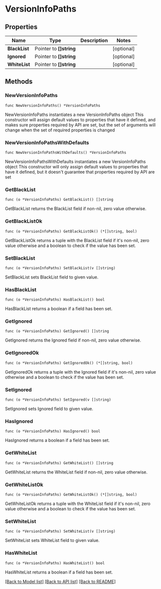# VersionInfoPaths

## Properties

Name | Type | Description | Notes
------------ | ------------- | ------------- | -------------
**BlackList** | Pointer to **[]string** |  | [optional] 
**Ignored** | Pointer to **[]string** |  | [optional] 
**WhiteList** | Pointer to **[]string** |  | [optional] 

## Methods

### NewVersionInfoPaths

`func NewVersionInfoPaths() *VersionInfoPaths`

NewVersionInfoPaths instantiates a new VersionInfoPaths object
This constructor will assign default values to properties that have it defined,
and makes sure properties required by API are set, but the set of arguments
will change when the set of required properties is changed

### NewVersionInfoPathsWithDefaults

`func NewVersionInfoPathsWithDefaults() *VersionInfoPaths`

NewVersionInfoPathsWithDefaults instantiates a new VersionInfoPaths object
This constructor will only assign default values to properties that have it defined,
but it doesn't guarantee that properties required by API are set

### GetBlackList

`func (o *VersionInfoPaths) GetBlackList() []string`

GetBlackList returns the BlackList field if non-nil, zero value otherwise.

### GetBlackListOk

`func (o *VersionInfoPaths) GetBlackListOk() (*[]string, bool)`

GetBlackListOk returns a tuple with the BlackList field if it's non-nil, zero value otherwise
and a boolean to check if the value has been set.

### SetBlackList

`func (o *VersionInfoPaths) SetBlackList(v []string)`

SetBlackList sets BlackList field to given value.

### HasBlackList

`func (o *VersionInfoPaths) HasBlackList() bool`

HasBlackList returns a boolean if a field has been set.

### GetIgnored

`func (o *VersionInfoPaths) GetIgnored() []string`

GetIgnored returns the Ignored field if non-nil, zero value otherwise.

### GetIgnoredOk

`func (o *VersionInfoPaths) GetIgnoredOk() (*[]string, bool)`

GetIgnoredOk returns a tuple with the Ignored field if it's non-nil, zero value otherwise
and a boolean to check if the value has been set.

### SetIgnored

`func (o *VersionInfoPaths) SetIgnored(v []string)`

SetIgnored sets Ignored field to given value.

### HasIgnored

`func (o *VersionInfoPaths) HasIgnored() bool`

HasIgnored returns a boolean if a field has been set.

### GetWhiteList

`func (o *VersionInfoPaths) GetWhiteList() []string`

GetWhiteList returns the WhiteList field if non-nil, zero value otherwise.

### GetWhiteListOk

`func (o *VersionInfoPaths) GetWhiteListOk() (*[]string, bool)`

GetWhiteListOk returns a tuple with the WhiteList field if it's non-nil, zero value otherwise
and a boolean to check if the value has been set.

### SetWhiteList

`func (o *VersionInfoPaths) SetWhiteList(v []string)`

SetWhiteList sets WhiteList field to given value.

### HasWhiteList

`func (o *VersionInfoPaths) HasWhiteList() bool`

HasWhiteList returns a boolean if a field has been set.


[[Back to Model list]](../README.md#documentation-for-models) [[Back to API list]](../README.md#documentation-for-api-endpoints) [[Back to README]](../README.md)


